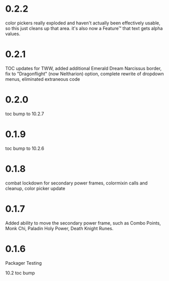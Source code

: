 # 0.2.2

color pickers really exploded and haven't actually been effectively usable, so this just cleans up that area. it's also now a Feature™️ that text gets alpha values.

# 0.2.1

TOC updates for TWW, added additional Emerald Dream Narcissus border, fix to "Dragonflight" (now Neltharion) option, complete rewrite of dropdown menus, eliminated extraneous code

# 0.2.0

toc bump to 10.2.7

# 0.1.9

toc bump to 10.2.6

# 0.1.8

combat lockdown for secondary power frames, colormixin calls and cleanup, color picker update

# 0.1.7

Added ability to move the secondary power frame, such as Combo Points, Monk Chi, Paladin Holy Power, Death Knight Runes.

# 0.1.6

Packager Testing

10.2 toc bump